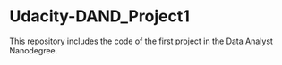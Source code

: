 # Udacity-DAND_Project1
This repository includes the code of the first project in the Data Analyst Nanodegree.
